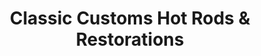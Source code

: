 ---
title: "Classic Customs Hot Rods & Restorations"
url: /phoenix/classic-customs-hot-rods-and-restorations/
shop: car repair
---